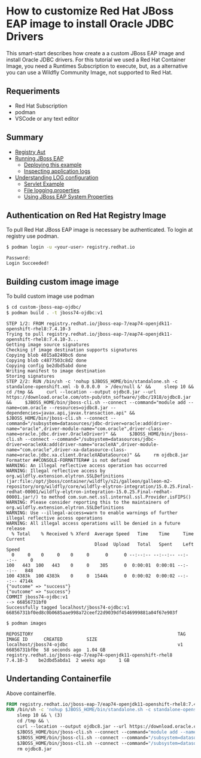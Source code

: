 # How to customize  Red Hat JBoss EAP image to install Oracle JDBC Drivers
This smart-start describes how create a a custom JBoss EAP image and install Oracle JDBC drivers. For this tutorial we used a Red Hat Container Image, you need a Runtimes Subscription to execute, but, as a alternative you can use a Wildfly Community Image, not supported to Red Hat.

## Requeriments
* Red Hat Subscription
* podman
* VSCode or any text editor

## Summary
* [Registry Aut](#building-an-application)
* [Running JBoss EAP](#running-jboss-eap)
    * [Deploying this example](#deploying-this-example)
    * [Inspecting application logs](#inspecting-application-logs)
* [Understanding LOG configuration](#understanding-log-configuration)
    * [Servlet Example](#servlet-example)
    * [File logging.properties](#file-logging.properties)
    * [Using JBoss EAP System Properties](#using-jboss-eap-system-properties)

## Authentication on Red Hat Registry Image
To pull Red Hat JBoss EAP image is necessary be authenticated. To login at registry use podman.
```bash
$ podman login -u <your-user> registry.redhat.io
```
```console
Password: 
Login Succeeded!
```

## Building custom image image
To build custom image use podman
```bash
$ cd custom-jboss-eap-ojdbc/
$ podman build . -t jboss74-ojdbc:v1
```
```console
STEP 1/2: FROM registry.redhat.io/jboss-eap-7/eap74-openjdk11-openshift-rhel8:7.4.10-3
Trying to pull registry.redhat.io/jboss-eap-7/eap74-openjdk11-openshift-rhel8:7.4.10-3...
Getting image source signatures
Checking if image destination supports signatures
Copying blob 4015a8249bc6 done  
Copying blob c4877503c8d2 done  
Copying config be2dbd5abd done  
Writing manifest to image destination
Storing signatures
STEP 2/2: RUN /bin/sh -c 'nohup $JBOSS_HOME/bin/standalone.sh -c standalone-openshift.xml -b 0.0.0.0  > /dev/null &' &&     sleep 10 &&     cd /tmp &&     curl --location --output ojdbc8.jar --url https://download.oracle.com/otn-pub/otn_software/jdbc/1918/ojdbc8.jar &&     $JBOSS_HOME/bin/jboss-cli.sh --connect --command="module add --name=com.oracle --resources=ojdbc8.jar --dependencies=javax.api,javax.transaction.api" &&     $JBOSS_HOME/bin/jboss-cli.sh --connect --command="/subsystem=datasources/jdbc-driver=oracle:add(driver-name="oracle",driver-module-name="com.oracle",driver-class-name=oracle.jdbc.driver.OracleDriver)" &&     $JBOSS_HOME/bin/jboss-cli.sh --connect --command="/subsystem=datasources/jdbc-driver=oracleXA:add(driver-name="oracleXA",driver-module-name="com.oracle",driver-xa-datasource-class-name=oracle.jdbc.xa.client.OracleXADataSource)" &&     rm ojdbc8.jar
Formatter ##CONSOLE-FORMATTER## is not defined
WARNING: An illegal reflective access operation has occurred
WARNING: Illegal reflective access by org.wildfly.extension.elytron.SSLDefinitions (jar:file:/opt/jboss/container/wildfly/s2i/galleon/galleon-m2-repository/org/wildfly/core/wildfly-elytron-integration/15.0.25.Final-redhat-00001/wildfly-elytron-integration-15.0.25.Final-redhat-00001.jar!/) to method com.sun.net.ssl.internal.ssl.Provider.isFIPS()
WARNING: Please consider reporting this to the maintainers of org.wildfly.extension.elytron.SSLDefinitions
WARNING: Use --illegal-access=warn to enable warnings of further illegal reflective access operations
WARNING: All illegal access operations will be denied in a future release
  % Total    % Received % Xferd  Average Speed   Time    Time     Time  Current
                                 Dload  Upload   Total   Spent    Left  Speed
  0     0    0     0    0     0      0      0 --:--:-- --:--:-- --:--:--     0
100   443  100   443    0     0    305      0  0:00:01  0:00:01 --:--:--   848
100 4383k  100 4383k    0     0  1544k      0  0:00:02  0:00:02 --:--:-- 4714k
{"outcome" => "success"}
{"outcome" => "success"}
COMMIT jboss74-ojdbc:v1
--> 66856731bf0
Successfully tagged localhost/jboss74-ojdbc:v1
66856731bf0ed8c0b0685aae998a72ceef22d9039df4546999881a04f67e903f
```
```bash
$ podman images
```
```console
REPOSITORY                                                      TAG         IMAGE ID      CREATED         SIZE
localhost/jboss74-ojdbc                                         v1          66856731bf0e  58 seconds ago  1.04 GB
registry.redhat.io/jboss-eap-7/eap74-openjdk11-openshift-rhel8  7.4.10-3    be2dbd5abda1  2 weeks ago     1 GB
```
## Undertanding Containerfile
Above containerfile.
```dockerfile
FROM registry.redhat.io/jboss-eap-7/eap74-openjdk11-openshift-rhel8:7.4.10-3 (1)
RUN /bin/sh -c 'nohup $JBOSS_HOME/bin/standalone.sh -c standalone-openshift.xml -b 0.0.0.0  > /dev/null &' && \ (2)
    sleep 10 && \ (3)
    cd /tmp && \
    curl --location --output ojdbc8.jar --url https://download.oracle.com/otn-pub/otn_software/jdbc/1918/ojdbc8.jar && \ (4)
    $JBOSS_HOME/bin/jboss-cli.sh --connect --command="module add --name=com.oracle --resources=ojdbc8.jar --dependencies=javax.api,javax.transaction.api" && \ (5)
    $JBOSS_HOME/bin/jboss-cli.sh --connect --command="/subsystem=datasources/jdbc-driver=oracle:add(driver-name="oracle",driver-module-name="com.oracle",driver-class-name=oracle.jdbc.driver.OracleDriver)" && \ (6)
    $JBOSS_HOME/bin/jboss-cli.sh --connect --command="/subsystem=datasources/jdbc-driver=oracleXA:add(driver-name="oracleXA",driver-module-name="com.oracle",driver-xa-datasource-class-name=oracle.jdbc.xa.client.OracleXADataSource)" && \ (7)
    rm ojdbc8.jar
```